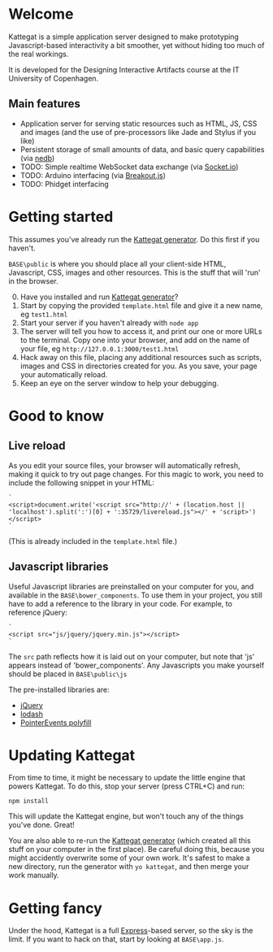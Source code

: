 # Welcome

Kattegat is a simple application server designed to make prototyping Javascript-based interactivity a bit smoother, yet without hiding too much of the real workings.

It is developed for the Designing Interactive Artifacts course at the IT University of Copenhagen.

## Main features

* Application server for serving static resources such as HTML, JS, CSS and images (and the use of pre-processors like Jade and Stylus if you like)
* Persistent storage of small amounts of data, and basic query capabilities (via [nedb](https://github.com/louischatriot/nedb))
* TODO: Simple realtime WebSocket data exchange (via [Socket.io](http://socket.io))
* TODO: Arduino interfacing (via [Breakout.js](http://breakoutjs.com))
* TODO: Phidget interfacing

# Getting started

This assumes you've already run the [Kattegat generator](https://github.com/ClintH/generator-kattegat). Do this first if you haven't.

`BASE\public` is where you should place all your client-side HTML, Javascript, CSS, images and other resources. This is the stuff that will 'run' in the browser.

0. Have you installed and run [Kattegat generator](https://github.com/ClintH/generator-kattegat)?
1. Start by copying the provided `template.html` file and give it a new name, eg `test1.html`
2. Start your server if you haven't already with `node app`
3. The server will tell you how to access it, and print our one or more URLs to the terminal. Copy one into your browser, and add on the name of your file, eg `http://127.0.0.1:3000/test1.html`
4. Hack away on this file, placing any additional resources such as scripts, images and CSS in directories created for you. As you save, your page your automatically reload.
4. Keep an eye on the server window to help your debugging.

# Good to know
## Live reload

As you edit your source files, your browser will automatically refresh, making it quick to try out page changes. For this magic to work, you need to include the following snippet in your HTML:

	`
	<script>document.write('<script src="http://' + (location.host || 'localhost').split(':')[0] + ':35729/livereload.js"></' + 'script>')</script>
	`

(This is already included in the `template.html` file.)

## Javascript libraries

Useful Javascript libraries are preinstalled on your computer for you, and available in the `BASE\bower_components`. To use them in your project, you still have to add a reference to the library in your code. For example, to reference jQuery:
	
	`
	<script src="js/jquery/jquery.min.js"></script>
	`

The `src` path reflects how it is laid out on your computer, but note that 'js' appears instead of 'bower_components'. Any Javascripts you make yourself should be placed in `BASE\public\js`

The pre-installed libraries are:
* [jQuery](http://www.jquery.com)
* [lodash](https://github.com/lodash/lodash)
* [PointerEvents polyfill](https://github.com/Polymer/PointerEvents)

# Updating Kattegat

From time to time, it might be necessary to update the little engine that powers Kattegat. To do this, stop your server (press CTRL+C) and run:

`npm install`

This will update the Kattegat engine, but won't touch any of the things you've done. Great!

You are also able to re-run the [Kattegat generator](https://github.com/ClintH/generator-kattegat) (which created all this stuff on your computer in the first place). Be careful doing this, because you might accidently overwrite some of your own work. It's safest to make a new directory, run the generator with `yo kattegat`, and then merge your work manually.

# Getting fancy

Under the hood, Kattegat is a full [Express](http://expressjs.com)-based server, so the sky is the limit. If you want to hack on that, start by looking at `BASE\app.js`.